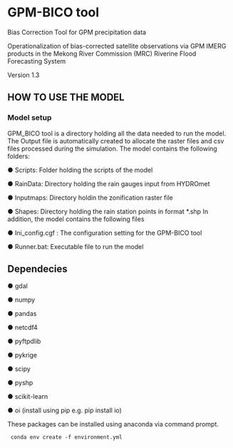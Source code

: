 # GPM-BICO tool
Bias Correction Tool for GPM precipitation data

Operationalization of bias-corrected satellite observations via GPM IMERG products in the Mekong River Commission (MRC) Riverine Flood Forecasting System

Version 1.3


## HOW TO USE THE MODEL
### Model setup

GPM_BICO tool is a directory holding all the data needed to run the model. The Output
file is automatically created to allocate the raster files and csv files processed during
the simulation. The model contains the following folders:

● Scripts: Folder holding the scripts of the model

● RainData: Directory holding the rain gauges input from HYDROmet

● Inputmaps: Directory holdin the zonification raster file

● Shapes: Directory holding the rain station points in format *.shp
In addition, the model contains the following files

● Ini_config.cgf : The configuration setting for the GPM-BICO tool

● Runner.bat: Executable file to run the model

## Dependecies

● gdal

● numpy

● pandas

● netcdf4

● pyftpdlib

● pykrige

● scipy

● pyshp

● scikit-learn

● oi (install using pip e.g. pip install io)

These packages can be installed using anaconda via command prompt.

     conda env create -f environment.yml 
